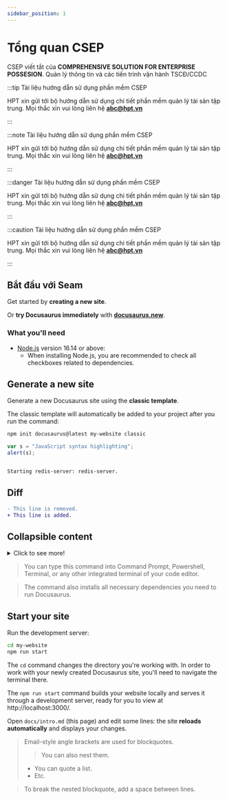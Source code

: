 ```yaml
---
sidebar_position: 1
---
```


# Tổng quan CSEP

CSEP viết tắt của **COMPREHENSIVE SOLUTION FOR ENTERPRISE POSSESION**.
Quản lý thông tin và các tiến trình vận hành TSCĐ/CCDC

:::tip Tài liệu hướng dẫn sử dụng phần mềm CSEP

HPT xin gửi tới bộ hướng dẫn sử dụng chi tiết phần mềm quản lý tài sản tập trung. Mọi thắc xin vui lòng liên hệ **abc@hpt.vn**

:::

:::note Tài liệu hướng dẫn sử dụng phần mềm CSEP

HPT xin gửi tới bộ hướng dẫn sử dụng chi tiết phần mềm quản lý tài sản tập trung. Mọi thắc xin vui lòng liên hệ **abc@hpt.vn**

:::

:::danger Tài liệu hướng dẫn sử dụng phần mềm CSEP

HPT xin gửi tới bộ hướng dẫn sử dụng chi tiết phần mềm quản lý tài sản tập trung. Mọi thắc xin vui lòng liên hệ **abc@hpt.vn**

:::

:::caution Tài liệu hướng dẫn sử dụng phần mềm CSEP

HPT xin gửi tới bộ hướng dẫn sử dụng chi tiết phần mềm quản lý tài sản tập trung. Mọi thắc xin vui lòng liên hệ **abc@hpt.vn**

:::

## Bắt đầu với Seam

Get started by **creating a new site**.

Or **try Docusaurus immediately** with **[docusaurus.new](https://docusaurus.new)**.

### What you'll need

- [Node.js](https://nodejs.org/en/download/) version 16.14 or above:
  - When installing Node.js, you are recommended to check all checkboxes related to dependencies.

## Generate a new site

Generate a new Docusaurus site using the **classic template**.

The classic template will automatically be added to your project after you run the command:

```bash
npm init docusaurus@latest my-website classic
```

```javascript
var s = "JavaScript syntax highlighting";
alert(s);
```

```bash

Starting redis-server: redis-server.

```

## Diff

<!-- Diff -->

```diff
- This line is removed.
+ This line is added.
```

## Collapsible content

<details>
<summary>Click to see more!</summary>
## More awesoms tips!
</details>

> You can type this command into Command Prompt, Powershell, Terminal, or any other integrated terminal of your code editor.

> The command also installs all necessary dependencies you need to run Docusaurus.

## Start your site

Run the development server:

```bash
cd my-website
npm run start
```

The `cd` command changes the directory you're working with. In order to work with your newly created Docusaurus site, you'll need to navigate the terminal there.

The `npm run start` command builds your website locally and serves it through a development server, ready for you to view at http://localhost:3000/.

Open `docs/intro.md` (this page) and edit some lines: the site **reloads automatically** and displays your changes.


> Email-style angle brackets are used for blockquotes.
>> You can also nest them.
>>
> * You can quote a list.
> * Etc.

> To break the nested blockquote, add a space between lines.

